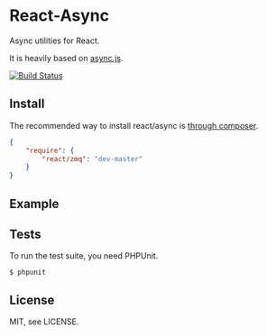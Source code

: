 # React-Async

Async utilities for React.

It is heavily based on [async.js](https://github.com/caolan/async).

[![Build Status](https://secure.travis-ci.org/react-php/async.png?branch=master)](http://travis-ci.org/react-php/zmq)

## Install

The recommended way to install react/async is [through composer](http://getcomposer.org).

```JSON
{
    "require": {
        "react/zmq": "dev-master"
    }
}
```

## Example



## Tests

To run the test suite, you need PHPUnit.

    $ phpunit

## License

MIT, see LICENSE.
